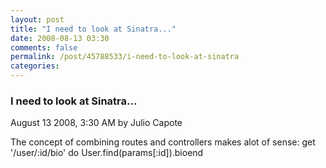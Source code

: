 ```yaml
---
layout: post
title: "I need to look at Sinatra..."
date: 2008-08-13 03:30
comments: false
permalink: /post/45788533/i-need-to-look-at-sinatra
categories:
---
```


 ### I need to look at Sinatra...
August 13 2008,  3:30 AM by Julio Capote

The concept of combining routes and controllers makes alot of sense:
get '/user/:id/bio' do  User.find(params[:id]).bioend
